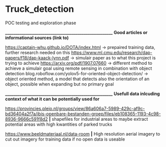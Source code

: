 # Truck_detection
POC testing and exploration phase

**____________________________________________________**
**Good articles or informational sources (link to)**



https://captain-whu.github.io/DOTA/index.html -> prepaired training data, further research needed on this
https://www.ml.cmu.edu/research/dap-papers/f18/dap-kaack-lynn.pdf -> simulair paper as to what this project is trying to achieve
https://arxiv.org/pdf/1907.07660 -> different method to achieve a simulair goal using remote sensing in combination with object detection
blog.roboflow.com/yolov5-for-oriented-object-detection/ -> object oriented method, a model that detects also the orientation of an object, possible when expanding but no primary goal






**____________________________________________________**
**Usefull data inlcuding context of what it can be potentially used for**



https://provincies.pleio.nl/groups/view/86a606a7-5989-429c-af9c-bd36404a2f7a/ibis-openbare-bestanden-groep/files/eb108365-1193-4c98-8936-9666c591f8d2
  **|** shapefiles for industrial areas to maybe extract potential areas with high kwantities of parked trucks

https://www.beeldmateriaal.nl/data-room
  **|** High resolution aerial imagery to cut out imagery for training data if no open data is useable


